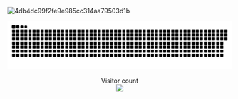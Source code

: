![4db4dc99f2fe9e985cc314aa79503d1b](https://user-images.githubusercontent.com/86995074/202619109-8defcf7c-b5b2-4942-9fe3-14e276bcbf00.gif)


<a href=#><img src="contributions.svg"></a>

<p align="center"> 
  Visitor count<br>
  <img src="https://profile-counter.glitch.me/daweedkob/count.svg" />
</p>
